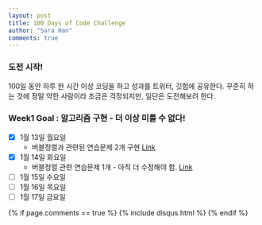 ```yaml
---
layout: post
title: 100 Days of Code Challenge
author: "Sara Han"
comments: true
---
```


### 도전 시작!
100일 동안 하루 한 시간 이상 코딩을 하고 성과를 트위터, 깃헙에 공유한다. 꾸준히 하는 것에 정말 약한 사람이라 조금은 걱정되지만, 일단은 도전해보려 한다.

### Week1 Goal : 알고리즘 구현 - 더 이상 미룰 수 없다!
- [X] 1월 13일 월요일
  * 버블정렬과 관련된 연습문제 2개 구현 [Link](https://github.com/SaraHan774/algorithms_c/blob/master/today_i_learned/20200113.md)
- [X] 1월 14일 화요일
  * 버블정렬 관련 연습문제 1개 - 아직 더 수정해야 함. [Link](https://github.com/SaraHan774/algorithms_c/blob/master/today_i_learned/20200114.md)
- [ ] 1월 15일 수요일
- [ ] 1월 16일 목요일
- [ ] 1월 17일 금요일

{% if page.comments == true %}
  {% include disqus.html %}
{% endif %}
